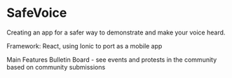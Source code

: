 # SafeVoice
Creating an app for a safer way to demonstrate and make your voice heard.

Framework: React, using Ionic to port as a mobile app

Main Features
Bulletin Board - see events and protests in the community based on community submissions
